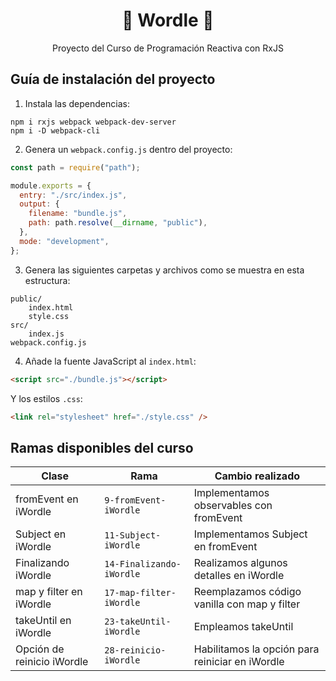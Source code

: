 <h1 align="center">🔡 Wordle 🎲</h1>

<p align="center">
  Proyecto del Curso de Programación Reactiva con RxJS
</p>

## Guía de instalación del proyecto

1. Instala las dependencias:

```console
npm i rxjs webpack webpack-dev-server
npm i -D webpack-cli
```

2. Genera un `webpack.config.js` dentro del proyecto:

```javascript
const path = require("path");

module.exports = {
  entry: "./src/index.js",
  output: {
    filename: "bundle.js",
    path: path.resolve(__dirname, "public"),
  },
  mode: "development",
};
```

3. Genera las siguientes carpetas y archivos como se muestra en esta estructura:

```console
public/
    index.html
    style.css
src/
    index.js
webpack.config.js
```

4. Añade la fuente JavaScript al `index.html`:

```html
<script src="./bundle.js"></script>
```

Y los estilos `.css`:

```html
<link rel="stylesheet" href="./style.css" />
```

## Ramas disponibles del curso

| **Clase**                       | **Rama**                      | **Cambio realizado**                                 |
| ------------------------------- | ----------------------------- | ---------------------------------------------------- |
| fromEvent en iWordle       | `9-fromEvent-iWordle`    | Implementamos observables con fromEvent              |
| Subject en iWordle         | `11-Subject-iWordle`     | Implementamos Subject en fromEvent                   |
| Finalizando iWordle        | `14-Finalizando-iWordle` | Realizamos algunos detalles en iWordle          |
| map y filter en iWordle    | `17-map-filter-iWordle`  | Reemplazamos código vanilla con map y filter         |
| takeUntil en iWordle       | `23-takeUntil-iWordle`   | Empleamos takeUntil                                  |
| Opción de reinicio iWordle | `28-reinicio-iWordle`    | Habilitamos la opción para reiniciar en iWordle |
